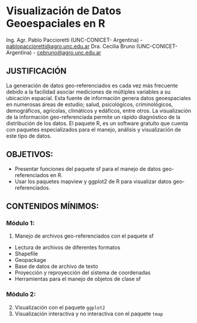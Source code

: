 # Visualización de Datos Geoespaciales en R
Ing. Agr. Pablo Paccioretti (UNC-CONICET- Argentina) - pablopaccioretti@agro.unc.edu.ar
Dra. Cecilia Bruno (UNC-CONICET- Argentina) - cebruno@agro.unc.edu.ar

## JUSTIFICACIÓN
La generación de datos geo-referenciados es cada vez más frecuente debido a la facilidad asociar
mediciones de múltiples variables a su ubicación espacial. Esta fuente de información genera datos
geoespaciales en numerosas áreas de estudio; salud, psicológicos, criminológicos, demográficos,
agrícolas, climáticos y edáficos, entre otros. La visualización de la información geo-referenciada
permite un rápido diagnóstico de la distribución de los datos. El paquete R, es un software gratuito que
cuenta con paquetes especializados para el manejo, análisis y visualización de este tipo de datos.
## OBJETIVOS:
  - Presentar funciones del paquete sf para el manejo de datos geo-referenciados en R.
  - Usar los paquetes mapview y ggplot2 de R para visualizar datos geo-referenciados.

## CONTENIDOS MÍNIMOS:
### Módulo 1:
1. Manejo de archivos geo-referenciados con el paquete sf
- Lectura de archivos de diferentes formatos
 - Shapefile
 - Geopackage
 - Base de datos de archivo de texto
- Proyección y reproyección del sistema de coordenadas
- Herramientas para el manejo de objetos de clase sf

### Módulo 2:
2. Visualización con el paquete `ggplot2`
3. Visualización interactiva y no interactiva con el paquete `tmap`
